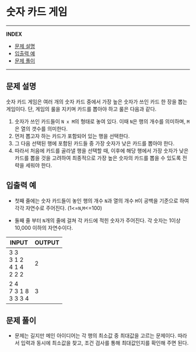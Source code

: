 # 숫자 카드 게임

---
**INDEX**
- [문제 설명](#문제-설명)
- [입출력 예](#입출력-예)
- [문제 풀이](#문제-풀이)
---

## 문제 설명

숫자 카드 게임은 여러 개의 숫자 카드 중에서 가장 높은 숫자가 쓰인 카드 한 장을 뽑는 게임이다. 단, 게임의 룰을 지키며 카드를 뽑아야 하고 룰은 다음과 같다.

1. 숫자가 쓰인 카드들이 `N x M`의 형태로 놓여 있다. 이때 `N`은 행의 개수를 의미하며, `M`은 열의 갯수를 의미한다.
2. 먼저 뽑고자 하는 카드가 포함되어 있는 행을 선택한다.
3. 그 다음 선택된 행에 포함된 카드들 중 가장 숫자가 낮은 카드를 뽑아야 한다.
4. 따라서 처음에 카드를 골라낼 행을 선택할 때, 이후에 해당 행에서 가장 숫자가 낮은 카드를 뽑을 것을 고려하여 최종적으로 가장 높은 숫자의 카드를 뽑을 수 있도록 전략을 세워야 한다.

## 입출력 예

- 첫째 줄에는 숫자 카드들이 놓인 행의 개수 `N`과 열의 개수 `M`이 공백을 기준으로 하여 각각 자연수로 주어진다. (1<=`N`,`M`<=100)

- 둘째 줄 부터 `N`개의 줄에 걸쳐 각 카드에 적힌 숫자가 주어진다. 각 숫자는 1이상 10,000 이하의 자연수이다.


| INPUT                          | OUTPUT |
|--------------------------------|--------|
| 3 3<br>3 1 2<br>4 1 4<br>2 2 2 | 2      |
| 2  4<br>7 3 1 8<br>3 3 3 4     | 3      |

## 문제 풀이

- 문제는 길지만 메인 아이디어는 각 행의 최소값 중 최대값을 고르는 문제이다. 따라서 입력과 동시에 최소값을 찾고, 조건 검사를 통해 최대값인지를 확인해 주면 된다.


